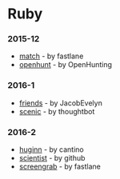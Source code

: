# Ruby


### 2015-12
- [match](https://github.com/fastlane/match) - by fastlane
- [openhunt](https://github.com/OpenHunting/openhunt) - by OpenHunting

### 2016-1
- [friends](https://github.com/JacobEvelyn/friends) - by JacobEvelyn
- [scenic](https://github.com/thoughtbot/scenic) - by thoughtbot

### 2016-2
- [huginn](https://github.com/cantino/huginn) - by cantino
- [scientist](https://github.com/github/scientist) - by github
- [screengrab](https://github.com/fastlane/screengrab) - by fastlane
